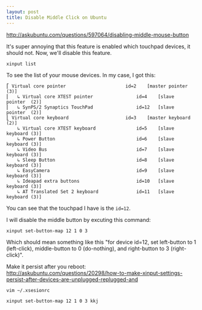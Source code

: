 ```yaml
---
layout: post
title: Disable Middle Click on Ubuntu
---
```

http://askubuntu.com/questions/597064/disabling-middle-mouse-button

It's super annoying that this feature is enabled which touchpad devices, it should not. Now, we'll disable this feature.

```
xinput list
```

To see the list of your mouse devices. In my case, I got this:

```
⎡ Virtual core pointer                    	id=2	[master pointer  (3)]
⎜   ↳ Virtual core XTEST pointer              	id=4	[slave  pointer  (2)]
⎜   ↳ SynPS/2 Synaptics TouchPad              	id=12	[slave  pointer  (2)]
⎣ Virtual core keyboard                   	id=3	[master keyboard (2)]
    ↳ Virtual core XTEST keyboard             	id=5	[slave  keyboard (3)]
    ↳ Power Button                            	id=6	[slave  keyboard (3)]
    ↳ Video Bus                               	id=7	[slave  keyboard (3)]
    ↳ Sleep Button                            	id=8	[slave  keyboard (3)]
    ↳ EasyCamera                              	id=9	[slave  keyboard (3)]
    ↳ Ideapad extra buttons                   	id=10	[slave  keyboard (3)]
    ↳ AT Translated Set 2 keyboard            	id=11	[slave  keyboard (3)]
```

You can see that the touchpad I have is the `id=12`.

I will disable the middle button by excuting this command:

```
xinput set-button-map 12 1 0 3
```

Which should mean something like this "for device id=12, set left-button to 1 (left-click), middle-button to 0 (do-nothing), and right-button to 3 (right-click)".

Make it persist after you reboot: http://askubuntu.com/questions/20298/how-to-make-xinput-settings-persist-after-devices-are-unplugged-replugged-and

```
vim ~/.xsesionrc
```

```
xinput set-button-map 12 1 0 3 kkj
```
